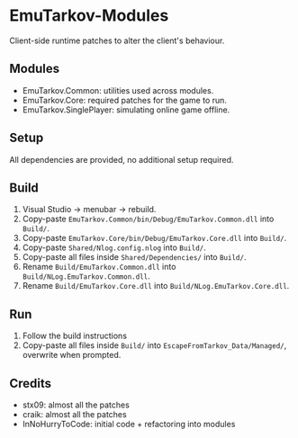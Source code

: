 # EmuTarkov-Modules
Client-side runtime patches to alter the client's behaviour.

## Modules
- EmuTarkov.Common: utilities used across modules.
- EmuTarkov.Core: required patches for the game to run.
- EmuTarkov.SinglePlayer: simulating online game offline.

## Setup
All dependencies are provided, no additional setup required.

## Build
1. Visual Studio -> menubar -> rebuild.
2. Copy-paste `EmuTarkov.Common/bin/Debug/EmuTarkov.Common.dll` into `Build/`.
3. Copy-paste `EmuTarkov.Core/bin/Debug/EmuTarkov.Core.dll` into `Build/`.
4. Copy-paste `Shared/Nlog.config.nlog` into `Build/`.
5. Copy-paste all files inside `Shared/Dependencies/` into `Build/`.
6. Rename `Build/EmuTarkov.Common.dll` into `Build/NLog.EmuTarkov.Common.dll`.
7. Rename `Build/EmuTarkov.Core.dll` into `Build/NLog.EmuTarkov.Core.dll`.

## Run
1. Follow the build instructions
2. Copy-paste all files inside `Build/` into `EscapeFromTarkov_Data/Managed/`, overwrite when prompted.

## Credits
- stx09: almost all the patches
- craik: almost all the patches
- InNoHurryToCode: initial code + refactoring into modules